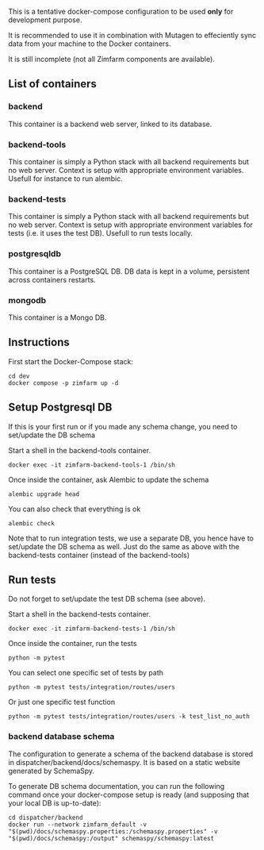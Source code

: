 This is a tentative docker-compose configuration to be used **only** for development purpose.

It is recommended to use it in combination with Mutagen to effeciently sync data from your machine to the Docker containers.

It is still incomplete (not all Zimfarm components are available).

## List of containers

### backend

This container is a backend web server, linked to its database.

### backend-tools

This container is simply a Python stack with all backend requirements but no web server. Context is
setup with appropriate environment variables. Usefull for instance to run alembic.

### backend-tests

This container is simply a Python stack with all backend requirements but no web server. Context is
setup with appropriate environment variables for tests (i.e. it uses the test DB). Usefull to run
tests locally.

### postgresqldb

This container is a PostgreSQL DB. DB data is kept in a volume, persistent across containers restarts.

### mongodb

This container is a Mongo DB.

## Instructions

First start the Docker-Compose stack:
```
cd dev
docker compose -p zimfarm up -d
```

## Setup Postgresql DB

If this is your first run or if you made any schema change, you need to set/update the DB schema

Start a shell in the backend-tools container.
```
docker exec -it zimfarm-backend-tools-1 /bin/sh
```

Once inside the container, ask Alembic to update the schema
```
alembic upgrade head
```

You can also check that everything is ok
```
alembic check
```

Note that to run integration tests, we use a separate DB, you hence have to set/update the DB schema as well.
Just do the same as above with the backend-tests container (instead of the backend-tools)

## Run tests

Do not forget to set/update the test DB schema (see above).

Start a shell in the backend-tests container.
```
docker exec -it zimfarm-backend-tests-1 /bin/sh
```

Once inside the container, run the tests
```
python -m pytest
```

You can select one specific set of tests by path
```
python -m pytest tests/integration/routes/users
```

Or just one specific test function
```
python -m pytest tests/integration/routes/users -k test_list_no_auth
```

### backend database schema

The configuration to generate a schema of the backend database is stored in dispatcher/backend/docs/schemaspy. It is based on a static website generated by SchemaSpy.

To generate DB schema documentation, you can run the following command once your 
docker-compose setup is ready (and supposing that your local DB is up-to-date):

```
cd dispatcher/backend
docker run --network zimfarm_default -v "$(pwd)/docs/schemaspy.properties:/schemaspy.properties" -v "$(pwd)/docs/schemaspy:/output" schemaspy/schemaspy:latest
```